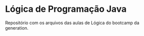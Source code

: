 # Lógica de Programação Java
Repositório com os arquivos das aulas de Lógica do bootcamp da generation.
